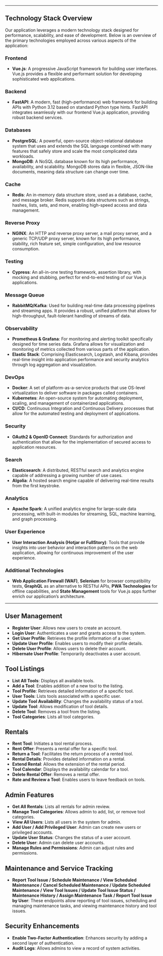 <div class="markdown prose w-full break-words dark:prose-invert dark">
    <hr>
    <h2>Technology Stack Overview</h2>
    <p>Our application leverages a modern technology stack designed for performance, scalability, and ease of
        development. Below is an overview of the primary technologies employed across various aspects of the
        application:</p>
    <h3>Frontend</h3>
    <ul>
        <li><strong>Vue.js</strong>: A progressive JavaScript framework for building user interfaces. Vue.js provides a flexible and performant solution for developing sophisticated web applications.
        </li>
    </ul>
    <h3>Backend</h3>
    <ul>
        <li><strong>FastAPI</strong>: A modern, fast (high-performance) web framework for building APIs with Python 3.12
            based on standard Python type hints. FastAPI integrates seamlessly with our frontend Vue.js application,
            providing robust backend services.
        </li>
    </ul>
    <h3>Databases</h3>
    <ul>
        <li><strong>PostgreSQL</strong>: A powerful, open-source object-relational database system that uses and extends
            the SQL language combined with many features that safely store and scale the most complicated data
            workloads.
        </li>
        <li><strong>MongoDB</strong>: A NoSQL database known for its high performance, availability, and scalability.
            MongoDB stores data in flexible, JSON-like documents, meaning data structure can change over time.
        </li>
    </ul>
    <h3>Cache</h3>
    <ul>
        <li><strong>Redis</strong>: An in-memory data structure store, used as a database, cache, and message broker.
            Redis supports data structures such as strings, hashes, lists, sets, and more, enabling high-speed access
            and data management.
        </li>
    </ul>
    <h3>Reverse Proxy</h3>
    <ul>
        <li><strong>NGINX</strong>: An HTTP and reverse proxy server, a mail proxy server, and a generic TCP/UDP proxy
            server, known for its high performance, stability, rich feature set, simple configuration, and low resource
            consumption.
        </li>
    </ul>
    <h3>Testing</h3>
    <ul>
        <li><strong>Cypress</strong>: An all-in-one testing framework, assertion library, with mocking and stubbing,
            perfect for end-to-end testing of our Vue.js applications.
        </li>
    </ul>
    <h3>Message Queue</h3>
    <ul>
        <li><strong>RabbitMQ/Kafka</strong>: Used for building real-time data processing pipelines and streaming apps.
            It provides a robust, unified platform that allows for high-throughput, fault-tolerant handling of streams
            of data.
        </li>
    </ul>
    <h3>Observability</h3>
    <ul>
        <li><strong>Prometheus &amp; Grafana</strong>: For monitoring and alerting toolkit specifically designed for
            time series data. Grafana allows for visualization and monitoring of metrics collected from various parts of
            the application.
        </li>
        <li><strong>Elastic Stack</strong>: Comprising Elasticsearch, Logstash, and Kibana, provides real-time insight
            into application performance and security analytics through log aggregation and visualization.
        </li>
    </ul>
    <h3>DevOps</h3>
    <ul>
        <li><strong>Docker</strong>: A set of platform-as-a-service products that use OS-level virtualization to deliver
            software in packages called containers.
        </li>
        <li><strong>Kubernetes</strong>: An open-source system for automating deployment, scaling, and management of
            containerized applications.
        </li>
        <li><strong>CI/CD</strong>: Continuous Integration and Continuous Delivery processes that allow for the
            automated testing and deployment of applications.
        </li>
    </ul>
    <h3>Security</h3>
    <ul>
        <li><strong>OAuth2 &amp; OpenID Connect</strong>: Standards for authorization and authentication that allow for
            the implementation of secured access to application resources.
        </li>
    </ul>
    <h3>Search</h3>
    <ul>
        <li><strong>Elasticsearch</strong>: A distributed, RESTful search and analytics engine capable of addressing a
            growing number of use cases.
        </li>
        <li><strong>Algolia</strong>: A hosted search engine capable of delivering real-time results from the first
            keystroke.
        </li>
    </ul>
    <h3>Analytics</h3>
    <ul>
        <li><strong>Apache Spark</strong>: A unified analytics engine for large-scale data processing, with built-in
            modules for streaming, SQL, machine learning, and graph processing.
        </li>
    </ul>
    <h3>User Experience</h3>
    <ul>
        <li><strong>User Interaction Analysis (Hotjar or FullStory)</strong>: Tools that provide insights into user
            behavior and interaction patterns on the web application, allowing for continuous improvement of the user
            experience.
        </li>
    </ul>
    <h3>Additional Technologies</h3>
    <ul>
        <li><strong>Web Application Firewall (WAF)</strong>, <strong>Selenium</strong> for browser compatibility tests,
            <strong>GraphQL</strong> as an alternative to RESTful APIs, <strong>PWA Technologies</strong> for offline
            capabilities, and <strong>State Management</strong> tools for Vue.js apps further enrich our application’s
            architecture.
        </li>
    </ul>
    <hr>
</div>

<div class="markdown w-full break-words">
    <h2>User Management</h2>
    <ul>
        <li><strong>Register User</strong>: Allows new users to create an account.</li>
        <li><strong>Login User</strong>: Authenticates a user and grants access to the system.</li>
        <li><strong>Get User Profile</strong>: Retrieves the profile information of a user.</li>
        <li><strong>Update User Profile</strong>: Enables users to modify their profile details.</li>
        <li><strong>Delete User Profile</strong>: Allows users to delete their account.</li>
        <li><strong>Hibernate User Profile</strong>: Temporarily deactivates a user account.</li>
    </ul>
    <h2>Tool Listings</h2>
    <ul>
        <li><strong>List All Tools</strong>: Displays all available tools.</li>
        <li><strong>Add a Tool</strong>: Enables addition of a new tool to the listing.</li>
        <li><strong>Tool Profile</strong>: Retrieves detailed information of a specific tool.</li>
        <li><strong>User Tools</strong>: Lists tools associated with a specific user.</li>
        <li><strong>Update Tool Availability</strong>: Changes the availability status of a tool.</li>
        <li><strong>Update Tool</strong>: Allows modification of tool details.</li>
        <li><strong>Delete Tool</strong>: Removes a tool from the listing.</li>
        <li><strong>Tool Categories</strong>: Lists all tool categories.</li>
    </ul>
    <h2>Rentals</h2>
    <ul>
        <li><strong>Rent Tool</strong>: Initiates a tool rental process.</li>
        <li><strong>Rent Offer</strong>: Presents a rental offer for a specific tool.</li>
        <li><strong>Return a Tool</strong>: Facilitates the return process of a rented tool.</li>
        <li><strong>Rental Details</strong>: Provides detailed information on a rental.</li>
        <li><strong>Extend Rental</strong>: Allows the extension of the rental period.</li>
        <li><strong>Tool Calendar</strong>: Displays the availability calendar for a tool.</li>
        <li><strong>Delete Rental Offer</strong>: Removes a rental offer.</li>
        <li><strong>Rate and Review a Tool</strong>: Enables users to leave feedback on tools.</li>
    </ul>
    <h2>Admin Features</h2>
    <ul>
        <li><strong>Get All Rentals</strong>: Lists all rentals for admin review.</li>
        <li><strong>Manage Tool Categories</strong>: Allows admin to add, list, or remove tool
            categories.
        </li>
        <li><strong>View All Users</strong>: Lists all users in the system for
            admin.
        </li>
        <li><strong>Add User / Add Privileged User</strong>: Admin can create new users or privileged
            accounts.
        </li>
        <li><strong>Update User Status</strong>: Changes the status of a user
            account.
        </li>
        <li><strong>Delete User</strong>: Admin can delete user accounts.</li>
        <li><strong>Manage Rules and
            Permissions</strong>: Admin can adjust rules and permissions.
        </li>
    </ul>
    <h2>Maintenance and Service Tracking</h2>
    <ul>
        <li><strong>Report Tool Issue / Schedule Maintenance / View Scheduled Maintenance / Cancel
            Scheduled Maintenance / Update Scheduled Maintenance / View Tool Issues / Update Tool Issue Status /
            Maintenance
            History / Assign Maintenance Task / Report Tool Issue by User</strong>: These endpoints allow reporting of
            tool
            issues, scheduling and managing maintenance tasks, and viewing maintenance history and tool
            issues.
        </li>
    </ul>
    <h2>Security Enhancements</h2>
    <ul>
        <li><strong>Enable Two-Factor Authentication</strong>:
            Enhances security by adding a second layer of authentication.
        </li>
        <li><strong>Audit Logs</strong>: Allows admins
            to view a record of system activities.
        </li>
    </ul>
</div>
